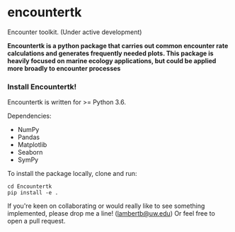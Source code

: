# encountertk
Encounter toolkit. (Under active development)

**Encountertk is a python package that carries out common encounter rate calculations and generates frequently needed plots. This package is heavily focused on marine ecology applications, but could be applied more broadly to encounter processes**

### Install Encountertk!
Encountertk is written for >= Python 3.6.

Dependencies:
- NumPy
- Pandas
- Matplotlib
- Seaborn
- SymPy

To install the package locally, clone and run:
```
cd Encountertk
pip install -e .
```




If you're keen on collaborating or would really like to see something implemented, please drop me a line! (lambertb@uw.edu)
Or feel free to open a pull request.
